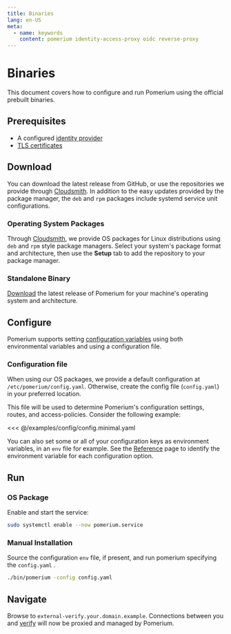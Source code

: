 ```yaml
---
title: Binaries
lang: en-US
meta:
  - name: keywords
    content: pomerium identity-access-proxy oidc reverse-proxy
---
```


# Binaries

This document covers how to configure and run Pomerium using the official prebuilt binaries.

## Prerequisites

- A configured [identity provider]
- [TLS certificates]

## Download

You can download the latest release from GitHub, or use the repositories we provide through [Cloudsmith]. In addition to the easy updates provided by the package manager, the `deb` and `rpm` packages include systemd service unit configurations.

### Operating System Packages

Through [Cloudsmith][cloudsmith-repo], we provide OS packages for Linux distributions using `deb` and `rpm` style package managers. Select your system's package format and architecture, then use the **Setup** tab to add the repository to your package manager.

### Standalone Binary

[Download] the latest release of Pomerium for your machine's operating system and architecture.

## Configure

Pomerium supports setting [configuration variables] using both environmental variables and using a configuration file.

### Configuration file

When using our OS packages, we provide a default configuration at `/etc/pomerium/config.yaml`. Otherwise, create the config file (`config.yaml`) in your preferred location.

This file will be used to determine Pomerium's configuration settings, routes, and access-policies. Consider the following example:

<<< @/examples/config/config.minimal.yaml

You can also set some or all of your configuration keys as environment variables, in an `env` file for example. See the [Reference] page to identify the environment variable for each configuration option.

## Run

### OS Package

Enable and start the service:

```bash
sudo systemctl enable --now pomerium.service
```

### Manual Installation

Source the configuration `env` file, if present, and run pomerium specifying the `config.yaml` .

```bash
./bin/pomerium -config config.yaml
```

## Navigate

Browse to `external-verify.your.domain.example`. Connections between you and [verify] will now be proxied and managed by Pomerium.

[configuration variables]: /reference/readme.md
[download]: https://github.com/pomerium/pomerium/releases
[verify]: https://verify.pomerium.com/
[identity provider]: /docs/identity-providers/readme.md
[tls certificates]: /docs/topics/certificates.md
[Cloudsmith]: https://cloudsmith.io
[cloudsmith-repo]: https://cloudsmith.io/~pomerium/repos/pomerium/groups/
[Reference]: /reference/readme.md